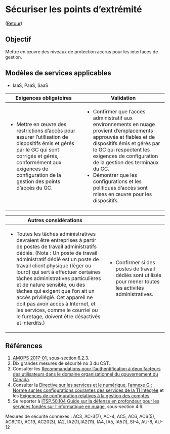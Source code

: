# Sécuriser les points d’extrémité

([Retour](../README.md))

## Objectif

Mettre en œuvre des niveaux de protection accrus pour les interfaces de gestion.

## Modèles de services applicables

- IaaS, PaaS, SaaS

| Exigences obligatoires                                                                                                                                                                                                                                    | Validation                                                                                                                                                                                                                                                                                                                                                                           |
| --------------------------------------------------------------------------------------------------------------------------------------------------------------------------------------------------------------------------------------------------------- | ------------------------------------------------------------------------------------------------------------------------------------------------------------------------------------------------------------------------------------------------------------------------------------------------------------------------------------------------------------------------------------ |
| <ul><li>Mettre en œuvre des restrictions d’accès pour assurer l’utilisation de dispositifs émis et gérés par le GC qui sont corrigés et gérés, conformément aux exigences de configuration de la gestion des points d’accès du GC.</li></ul> | <ul><li>Confirmer que l’accès administratif aux environnements en nuage provient d’emplacements approuvés et fiables et de dispositifs émis et gérés par le GC qui respectent les exigences de configuration de la gestion des terminaux du GC.</li><li>Démontrer que les configurations et les politiques d’accès sont mises en œuvre pour les dispositifs.</li></ul> |

| Autres considérations                                                                                                             |                                                                                                                                                    |
| --------------------------------------------------------------------------------------------------------------------------------- | -------------------------------------------------------------------------------------------------------------------------------------------------- |
| <ul><li>Toutes les tâches administratives devraient être entreprises à partir de postes de travail administratifs dédiés. (Nota : Un poste de travail administratif dédié est un poste de travail client physique (léger ou lourd) qui sert à effectuer certaines tâches administratives particulières et de nature sensible, ou des tâches qui exigent que l’on ait un accès privilégié. Cet appareil ne doit pas avoir accès à Internet, et les services, comme le courriel ou le furetage, doivent être désactivés et interdits.) </li></ul> | <ul><li>Confirmer si des postes de travail dédiés sont utilisés pour mener toutes les activités administratives.</li></ul> |

## Références

1. [AMOPS 2017-01](https://www.canada.ca/en/treasury-board-secretariat/services/access-information-privacy/security-identity-management/direction-secure-use-commercial-cloud-services-spin.html), sous-section 6.2.3.
2. Dix grandes mesures de sécurité no 3 du CST.
3. Consulter les [Recommandations pour l’authentification à deux facteurs des utilisateurs dans le domaine organisationnel du gouvernement du Canada](https://intranet.canada.ca/wg-tg/rtua-rafu-eng.asp).
4. Consulter la [Directive sur les services et le numérique](https://www.tbs-sct.canada.ca/pol/doc-fra.aspx?id=32601), [l’annexe G : Norme sur les configurations courantes des services de la TI intégrée](https://www.tbs-sct.canada.ca/pol/doc-fra.aspx?id=32713) et les [Exigences de configuration relatives à la gestion des comptes](https://www.canada.ca/fr/gouvernement/systeme/gouvernement-numerique/politiques-normes/configurations-courantes-services-ti-integree/comptes.html).
5. Se reporter à [ITSP.50.104 Guide sur la défense en profondeur pour les services fondés sur l’informatique en nuage](https://cyber.gc.ca/fr/orientation/guide-sur-la-defense-en-profondeur-pour-les-services-fondes-sur-linfonuagique-itsp50104), sous-section 4.6.

Mesures de sécurité connexes : AC3, AC-3(7), AC-4, AC5, AC6, AC6(5), AC6(10), AC19, AC20(3), IA2, IA2(1),IA2(11), IA4, IA5, IA5(1), SI-4, AU-6, AU-12
